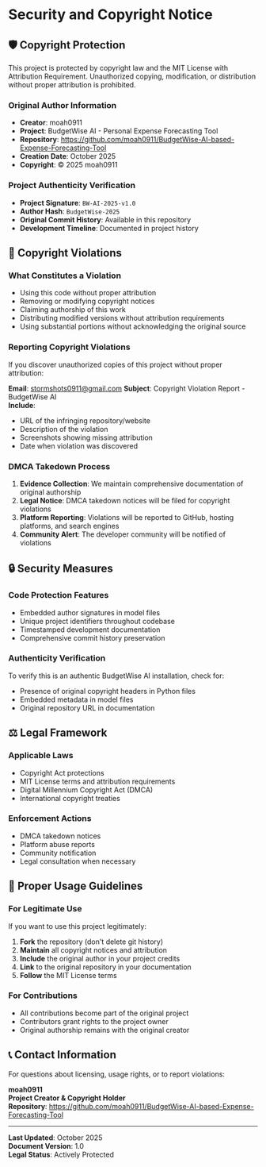 # Security and Copyright Notice

## 🛡️ Copyright Protection

This project is protected by copyright law and the MIT License with Attribution Requirement. 
Unauthorized copying, modification, or distribution without proper attribution is prohibited.

### Original Author Information
- **Creator**: moah0911
- **Project**: BudgetWise AI - Personal Expense Forecasting Tool
- **Repository**: https://github.com/moah0911/BudgetWise-AI-based-Expense-Forecasting-Tool
- **Creation Date**: October 2025
- **Copyright**: © 2025 moah0911

### Project Authenticity Verification
- **Project Signature**: `BW-AI-2025-v1.0`
- **Author Hash**: `BudgetWise-2025`
- **Original Commit History**: Available in this repository
- **Development Timeline**: Documented in project history

## 🚨 Copyright Violations

### What Constitutes a Violation
- Using this code without proper attribution
- Removing or modifying copyright notices
- Claiming authorship of this work
- Distributing modified versions without attribution requirements
- Using substantial portions without acknowledging the original source

### Reporting Copyright Violations
If you discover unauthorized copies of this project without proper attribution:

**Email**: stormshots0911@gmail.com 
**Subject**: Copyright Violation Report - BudgetWise AI  
**Include**:
- URL of the infringing repository/website
- Description of the violation
- Screenshots showing missing attribution
- Date when violation was discovered

### DMCA Takedown Process
1. **Evidence Collection**: We maintain comprehensive documentation of original authorship
2. **Legal Notice**: DMCA takedown notices will be filed for copyright violations
3. **Platform Reporting**: Violations will be reported to GitHub, hosting platforms, and search engines
4. **Community Alert**: The developer community will be notified of violations

## 🔒 Security Measures

### Code Protection Features
- Embedded author signatures in model files
- Unique project identifiers throughout codebase
- Timestamped development documentation
- Comprehensive commit history preservation

### Authenticity Verification
To verify this is an authentic BudgetWise AI installation, check for:
- Presence of original copyright headers in Python files
- Embedded metadata in model files
- Original repository URL in documentation

## ⚖️ Legal Framework

### Applicable Laws
- Copyright Act protections
- MIT License terms and attribution requirements
- Digital Millennium Copyright Act (DMCA)
- International copyright treaties

### Enforcement Actions
- DMCA takedown notices
- Platform abuse reports
- Community notification
- Legal consultation when necessary

## 🤝 Proper Usage Guidelines

### For Legitimate Use
If you want to use this project legitimately:
1. **Fork** the repository (don't delete git history)
2. **Maintain** all copyright notices and attribution
3. **Include** the original author in your project credits
4. **Link** to the original repository in your documentation
5. **Follow** the MIT License terms

### For Contributions
- All contributions become part of the original project
- Contributors grant rights to the project owner
- Original authorship remains with the original creator

## 📞 Contact Information

For questions about licensing, usage rights, or to report violations:

**moah0911**  
**Project Creator & Copyright Holder**  
**Repository**: https://github.com/moah0911/BudgetWise-AI-based-Expense-Forecasting-Tool

---

**Last Updated**: October 2025  
**Document Version**: 1.0  
**Legal Status**: Actively Protected
